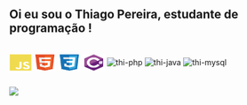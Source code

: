## Oi eu sou o Thiago Pereira, estudante de programação !
<div style="display: inline_block"><br>
  <img align="center" alt="thi-Js" height="30" width="40" src="https://raw.githubusercontent.com/devicons/devicon/master/icons/javascript/javascript-plain.svg">
  <img align="center" alt="thi-HTML" height="30" width="40" src="https://raw.githubusercontent.com/devicons/devicon/master/icons/html5/html5-original.svg">
  <img align="center" alt="thi-CSS" height="30" width="40" src="https://raw.githubusercontent.com/devicons/devicon/master/icons/css3/css3-original.svg">
  <img align="center" alt="thi-Csharp" height="30" width="40" src="https://raw.githubusercontent.com/devicons/devicon/master/icons/csharp/csharp-original.svg">
  <img align="center" alt="thi-php" height="30" width="40" src="https://www.php.net/images/logos/new-php-logo.svg">
  <img align="center" alt="thi-java" height="30" width="40" src="https://upload.wikimedia.org/wikipedia/pt/3/30/Java_programming_language_logo.svg">
  <img align="center" alt="thi-mysql" height="50" width="60" src="https://www.vectorlogo.zone/logos/mysql/mysql-official.svg">
</div>
  
  ##
 
<div> 
  <a href="https://www.instagram.com/thiagopereira_.7/profilecard/?igsh=MWN5c3lpb2dzMzV4dA==" target="_blank"><img src="https://img.shields.io/badge/-Instagram-%23E4405F?style=for-the-badge&logo=instagram&logoColor=white" target="_blank"></a>

</div>
